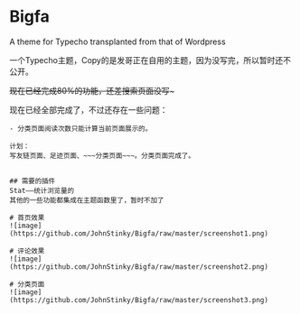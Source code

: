 # Bigfa
A theme for Typecho transplanted from that of Wordpress

一个Typecho主题，Copy的是发哥正在自用的主题，因为没写完，所以暂时还不公开。

~~现在已经完成80%的功能，还差搜索页面没写~~~

现在已经全部完成了，不过还存在一些问题：
~~~分类页面文章数目只能计算当前页面展示的~~~ 现在搞定了
- 分类页面阅读次数只能计算当前页面展示的。

计划：
写友链页面、足迹页面、~~~分类页面~~~。分类页面完成了。


## 需要的插件
Stat——统计浏览量的
其他的一些功能都集成在主题函数里了，暂时不加了

# 首页效果
![image](https://github.com/JohnStinky/Bigfa/raw/master/screenshot1.png)

# 评论效果
![image](https://github.com/JohnStinky/Bigfa/raw/master/screenshot2.png)

# 分类页面
![image](https://github.com/JohnStinky/Bigfa/raw/master/screenshot3.png)
